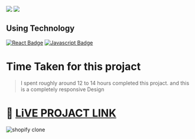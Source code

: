 

[![](https://img.shields.io/badge/linkedin-blue?style=for-the-badge)](https://www.linkedin.com/in/ankush-kumar-275129176/)
[![](https://img.shields.io/badge/MYPORTFOLIO-blue?style=for-the-badge)](https://www.linkedin.com/in/ankush-kumar-275129176/ 'Link')

## **Using Technology**
[![React Badge](https://img.shields.io/badge/-HTML-red?style=for-the-badge&labelColor=black&logo=html&logoColor=61DBFB)](#) [![Javascript Badge](https://img.shields.io/badge/-Tailwind-blue?style=for-the-badge&labelColor=black&logo=tailwind&logoColor=white)](#)
 

# **Time Taken for this projact**
> I spent roughly around 12 to 14 hours completed this projact. and this is a completely responsive Design 

# 🚀 [LiVE PROJACT LINK](https://statuesque-centaur-5ea6ce.netlify.app/) 

![shopify clone](/shopifyClone.png)

